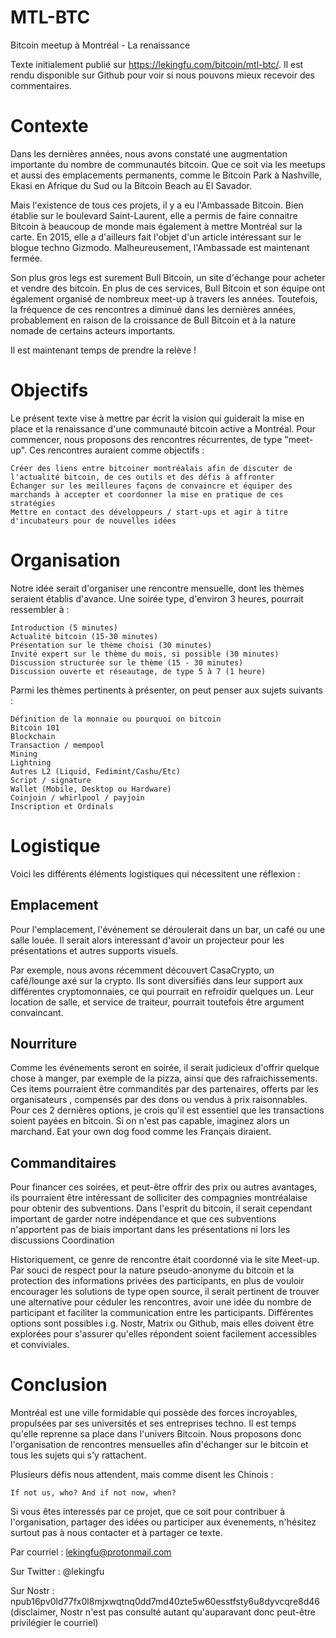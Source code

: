 # MTL-BTC
Bitcoin meetup à Montréal - La renaissance

Texte initialement publié sur https://lekingfu.com/bitcoin/mtl-btc/.
Il est rendu disponible sur Github pour voir si nous pouvons mieux recevoir des commentaires.


# Contexte

Dans les dernières années, nous avons constaté une augmentation importante du nombre de communautés bitcoin. Que ce soit via les meetups et  aussi des emplacements permanents, comme le Bitcoin Park à Nashville, Ekasi en Afrique du Sud ou la Bitcoin Beach au El Savador.

Mais l'existence de tous ces projets, il y a eu l'Ambassade Bitcoin. Bien établie sur le boulevard Saint-Laurent, elle a permis de faire connaitre Bitcoin à beaucoup de monde mais également à mettre Montréal sur la carte. En 2015, elle a d'ailleurs fait l'objet d'un article intéressant sur le blogue techno Gizmodo. Malheureusement, l'Ambassade est maintenant fermée.

‌Son plus gros legs est surement Bull Bitcoin, un site d'échange pour acheter et vendre des bitcoin. En plus de ces services, Bull Bitcoin et son équipe ont également organisé de nombreux meet-up à travers les années. Toutefois, la fréquence de ces rencontres a diminué dans les dernières années, probablement en raison de la croissance de Bull Bitcoin et à la nature nomade de certains acteurs importants.

Il est maintenant temps de prendre la relève !

# Objectifs

Le présent texte vise à mettre par écrit la vision qui guiderait la mise en place et la renaissance d'une communauté bitcoin active a Montréal. Pour commencer, nous proposons des rencontres récurrentes, de type "meet-up". Ces rencontres auraient comme objectifs :

    Créer des liens entre bitcoiner montréalais afin de discuter de l'actualité bitcoin, de ces outils et des défis à affronter
    Échanger sur les meilleures façons de convaincre et équiper des marchands à accepter et coordonner la mise en pratique de ces stratégies
    Mettre en contact des développeurs / start-ups et agir à titre d'incubateurs pour de nouvelles idées

# Organisation

‌Notre idée serait d'organiser une rencontre mensuelle, dont les thèmes seraient établis d'avance. Une soirée type, d'environ 3 heures, pourrait ressembler à :

    Introduction (5 minutes)
    Actualité bitcoin (15-30 minutes)
    Présentation sur le thème choisi (30 minutes)
    Invité expert sur le thème du mois, si possible (30 minutes)
    Discussion structurée sur le thème (15 - 30 minutes)
    Discussion ouverte et réseautage, de type 5 à 7 (1 heure)

Parmi les thèmes pertinents à présenter, on peut penser aux sujets suivants :

    Définition de la monnaie ou pourquoi on bitcoin
    Bitcoin 101
    Blockchain
    Transaction / mempool
    Mining
    Lightning
    Autres L2 (Liquid, Fedimint/Cashu/Etc)
    Script / signature
    Wallet (Mobile, Desktop ou Hardware)
    Coinjoin / whirlpool / payjoin
    Inscription et Ordinals

# Logistique

‌Voici les différents éléments logistiques qui nécessitent une réflexion :
## Emplacement

Pour l'emplacement, l'événement se déroulerait dans un bar, un café ou une salle louée. Il serait alors interessant d'avoir un projecteur pour les présentations et autres supports visuels.

Par exemple, nous avons récemment découvert CasaCrypto, un café/lounge axé sur la crypto. Ils sont diversifiés dans leur support aux différentes cryptomonnaies, ce qui pourrait en refroidir quelques un. Leur location de salle, et service de traiteur, pourrait toutefois être argument convaincant.

## Nourriture

Comme les événements seront en soirée, il serait judicieux d'offrir quelque chose à manger, par exemple de la pizza, ainsi que des rafraichissements. Ces items pourraient être commandités par des partenaires, offerts par les organisateurs , compensés par des dons ou vendus à prix raisonnables. Pour ces 2 dernières options, je crois qu'il est essentiel que les transactions soient payées en bitcoin. Si on n'est pas capable, imaginez alors un marchand. Eat your own dog food comme les Français diraient.

## Commanditaires

Pour financer ces soirées, et peut-être offrir des prix ou autres avantages, ils pourraient être intéressant de solliciter des compagnies montréalaise pour obtenir des subventions. Dans l'esprit du bitcoin, il serait cependant important de garder notre indépendance et que ces subventions n'apportent pas de biais important dans les présentations ni lors les discussions
Coordination

Historiquement, ce genre de rencontre était coordonné via le site Meet-up. Par souci de respect pour la nature pseudo-anonyme du bitcoin et la protection des informations privées des participants, en plus de vouloir encourager les solutions de type open source, il serait pertinent de trouver une alternative pour céduler les rencontres, avoir une idée du nombre de participant et faciliter la communication entre les participants. Différentes options sont possibles i.g. Nostr, Matrix ou Github, mais elles doivent être explorées pour s'assurer qu'elles répondent soient facilement accessibles et conviviales.

# Conclusion

Montréal est une ville formidable qui possède des forces incroyables, propulsées par ses universités et ses entreprises techno. Il est temps qu'elle reprenne sa place dans l'univers Bitcoin. Nous proposons donc l'organisation de rencontres mensuelles afin d'échanger sur le bitcoin et tous les sujets qui s'y rattachent.

Plusieurs défis nous attendent, mais comme disent les Chinois :

    If not us, who? And if not now, when?

Si vous êtes interessés par ce projet, que ce soit pour contribuer à l'organisation, partager des idées ou participer aux évenements, n'hésitez surtout pas à nous contacter et à partager ce texte.

Par courriel : lekingfu@protonmail.com

Sur Twitter : @lekingfu

Sur Nostr : npub16pv0ld77fx0l8mjxwqtnq0dd7md40zte5w60esstfsty6u8dyvcqre8d46 (disclaimer, Nostr n'est pas consulté autant qu'auparavant donc peut-être privilégier le courriel)
